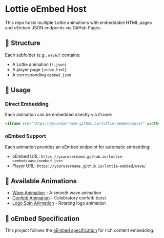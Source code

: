 # Lottie oEmbed Host

This repo hosts multiple Lottie animations with embeddable HTML pages and oEmbed JSON endpoints via GitHub Pages.

## 📁 Structure

Each subfolder (e.g., `wave/`) contains:
- A Lottie animation (`*.json`)
- A player page (`index.html`)
- A corresponding `oembed.json`

## 🎯 Usage

### Direct Embedding
Each animation can be embedded directly via iframe:
```html
<iframe src="https://yourusername.github.io/lottie-oembed/wave/" width="400" height="300"></iframe>
```

### oEmbed Support
Each animation provides an oEmbed endpoint for automatic embedding:
- oEmbed URL: `https://yourusername.github.io/lottie-oembed/wave/oembed.json`
- Player URL: `https://yourusername.github.io/lottie-oembed/wave/`

## 🚀 Available Animations

- [Wave Animation](wave/) - A smooth wave animation
- [Confetti Animation](confetti/) - Celebratory confetti burst
- [Logo Spin Animation](logo-spin/) - Rotating logo animation

## 📖 oEmbed Specification

This project follows the [oEmbed specification](https://oembed.com/) for rich content embedding.
